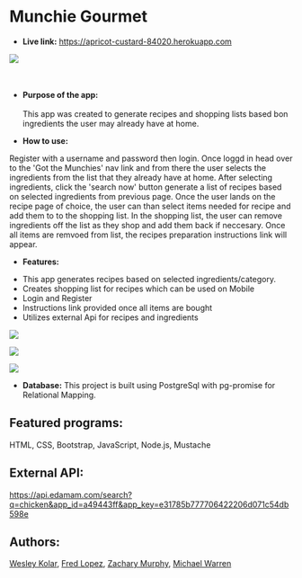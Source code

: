 # Munchie Gourmet


* **Live link:**
https://apricot-custard-84020.herokuapp.com

![](https://github.com/Murphy-ZJ/food-in-fridge/blob/1ef56d60e6c8a4692d9a474187c963b80f6380bd/assets/img/index.png)
<br /> <br /><br />
* **Purpose of the app:** <br/><br/>
 This app was created to generate recipes and shopping lists based bon ingredients the user may already have at home.
 
* **How to use:** 

Register with a username and password then login. Once loggd in head over to the 'Got the Munchies' nav link and from there the user selects the ingredients from the list that they already have at home. After selecting ingredients, click the 'search now' button generate a list of recipes based on selected ingredients from previous page. Once the user lands on the recipe page of choice, the user can than select items needed for recipe and add them to to the shopping list. In the shopping list, the user can remove ingredients off the list as they shop and add them back if neccesary. Once all items are remvoed from list, the recipes preparation instructions link will appear.

* **Features:** 

- This app generates recipes based on selected ingredients/category.
- Creates shopping list for recipes which can be used on Mobile 
- Login and Register
- Instructions link provided once all items are bought
- Utilizes external Api for recipes and ingredients


![](https://github.com/Murphy-ZJ/food-in-fridge/blob/1ef56d60e6c8a4692d9a474187c963b80f6380bd/assets/img/choice.png)

![](https://github.com/Murphy-ZJ/food-in-fridge/blob/1ef56d60e6c8a4692d9a474187c963b80f6380bd/assets/img/shopping.png)

![](https://github.com/Murphy-ZJ/food-in-fridge/blob/1ef56d60e6c8a4692d9a474187c963b80f6380bd/assets/img/mobile.png)





* **Database:** 
This project is built using PostgreSql with pg-promise for Relational Mapping.
## Featured programs: 
HTML, CSS, Bootstrap, JavaScript, Node.js, Mustache
## External API:
https://api.edamam.com/search?q=chicken&app_id=a49443ff&app_key=e31785b777706422206d071c54db598e
## Authors:
[Wesley Kolar](https://github.com/JGColca), [Fred Lopez](https://github.com/beyzakilickol), [Zachary Murphy](https://github.com/EslamAmin151), [Michael Warren](https://github.com/mikewarren02)








